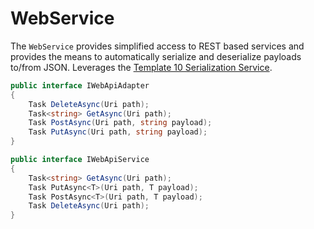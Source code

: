 ﻿# WebService

The `WebService` provides simplified access to REST based services and provides the means to automatically serialize and deserialize payloads to/from JSON. Leverages the [Template 10 Serialization Service](https://www.nuget.org/packages/Template10.Services.Serialization/).

```csharp
public interface IWebApiAdapter
{
    Task DeleteAsync(Uri path);
    Task<string> GetAsync(Uri path);
    Task PostAsync(Uri path, string payload);
    Task PutAsync(Uri path, string payload);
}

public interface IWebApiService
{
    Task<string> GetAsync(Uri path);
    Task PutAsync<T>(Uri path, T payload);
    Task PostAsync<T>(Uri path, T payload);
    Task DeleteAsync(Uri path);
}
```